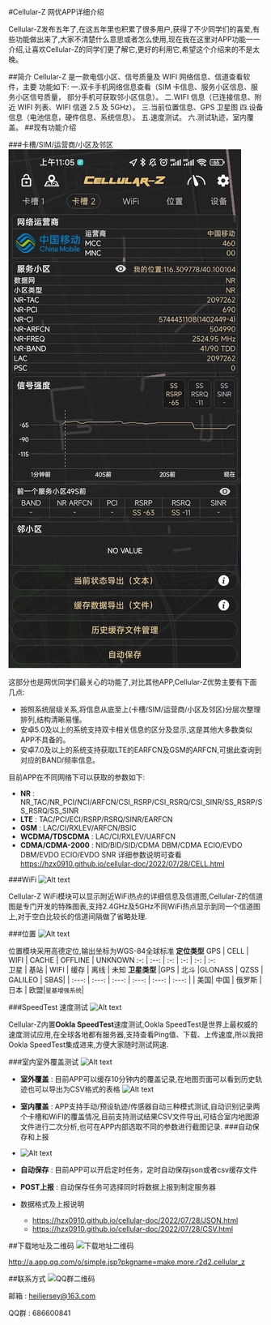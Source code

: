 #Cellular-Z 网优APP详细介绍

Cellular-Z发布五年了,在这五年里也积累了很多用户,获得了不少同学们的喜爱,有些功能做出来了,大家不清楚什么意思或者怎么使用,现在我在这里对APP功能一一介绍,让喜欢Cellular-Z的同学们更了解它,更好的利用它,希望这个介绍来的不是太晚。

##简介
Cellular-Z 是一款电信小区、信号质量及 WIFI 网络信息、信道查看软件，主要
功能如下: 一.双卡手机网络信息查看（SIM 卡信息、服务小区信息、服务小区信号质量，
部分手机可获取邻小区信息）。
二.WIFI 信息（已连接信息、附近 WIFI 列表、WIFI 信道 2.5 及 5GHz）。
三.当前位置信息、GPS 卫星图
四.设备信息（电池信息，硬件信息、系统信息）。
五.速度测试。
六.测试轨迹，室内覆盖。
##现有功能介绍

###卡槽/SIM/运营商/小区及邻区
![Alt text](../_images/1.jpg)

这部分也是网优同学们最关心的功能了,对比其他APP,Cellular-Z优势主要有下面几点:

- 按照系统层级关系,将信息从底至上(卡槽/SIM/运营商/小区及邻区)分层次整理排列,结构清晰易懂。
- 安卓5.0及以上的系统支持双卡相关信息的区分及显示,这是其他大多数类似APP不具备的。
- 安卓7.0及以上的系统支持获取LTE的EARFCN及GSM的ARFCN,可据此查询到对应的BAND/频率信息。

目前APP在不同网络下可以获取的参数如下:

- **NR** : NR_TAC/NR_PCI/NCI/ARFCN/CSI_RSRP/CSI_RSRQ/CSI_SINR/SS_RSRP/SS_RSRQ/SS_SINR
- **LTE** : TAC/PCI/ECI/RSRP/RSRQ/SINR/EARFCN
- **GSM** : LAC/CI/RXLEV/ARFCN/BSIC
- **WCDMA/TDSCDMA** : LAC/CI/RXLEV/UARFCN
- **CDMA/CDMA-2000** : NID/BID/SID/CDMA DBM/CDMA ECIO/EVDO DBM/EVDO ECIO/EVDO SNR
  详细参数说明可查看 https://hzx0910.github.io/cellular-doc/2022/07/28/CELL.html

###WiFi
![Alt text](./1660101006465.jpeg)

Cellular-Z WiFi模块可以显示附近WiFi热点的详细信息及信道图,Cellular-Z的信道图是专门开发的特殊图表,支持2.4GHz及5GHz不同WiFi热点显示到同一个信道图上,对于空白比较长的信道间隔做了省略处理.

###位置
![Alt text](./1521528337412.png)

位置模块采用高德定位,输出坐标为WGS-84全球标准
**定位类型**
GPS | CELL | WIFI | CACHE | OFFLINE | UNKNOWN
:-:   | :--: | :-:  | :-:  | :-:  | :-:  
卫星 | 基站 | WIFI | 缓存 | 离线 | 未知
**卫星类型**
|GPS | 北斗 |GLONASS | QZSS | GALILEO | SBAS|
| :---:   | :---: | :---:  | :---:   | :---:  | :---:  |
| 美国| 中国 | 俄罗斯 | 日本 | 欧盟|`星基增强系统`|

###SpeedTest 速度测试
![Alt text](./1521525923351.png)

Cellular-Z内置**Ookla SpeedTest**速度测试,Ookla SpeedTest是世界上最权威的速度测试应用,在全球各地都有服务器,支持查看Ping值、下载、上传速度,所以我把Ookla SpeedTest集成进来,方便大家随时测试网速.

###室内室外覆盖测试
![Alt text](./1521528410863.png)


- **室外覆盖** : 目前APP可以缓存10分钟内的覆盖记录,在地图页面可以看到历史轨迹也可以导出为CSV格式的表格
  ![Alt text](./1521528949249.png)

- **室内覆盖** : APP支持手动/预设轨迹/传感器自动三种模式测试,自动识别记录两个卡槽和WiFI的覆盖情况,目前支持测试结果CSV文件导出,可结合室内地图源文件进行二次分析,也可在APP内部选取不同的参数进行截图记录.
###自动保存和上报
- ![Alt text](./1660101220103.jpeg)
- **自动保存** : 目前APP可以开启定时任务，定时自动保存json或者csv缓存文件

- **POST上报** : 自动保存任务可选择同时将数据上报到制定服务器
- 数据格式及上报说明
    - https://hzx0910.github.io/cellular-doc/2022/07/28/JSON.html
    - https://hzx0910.github.io/cellular-doc/2022/07/28/CSV.html


##下载地址及二维码
![下载地址二维码][1]


<http://a.app.qq.com/o/simple.jsp?pkgname=make.more.r2d2.cellular_z>

##联系方式
![QQ群二维码][2]


邮箱 : heiljersey@163.com

QQ群 : 686600841


[1]: https://hzx0910.github.io/cellular-z/introduce.files/image002.jpg
[2]: https://hzx0910.github.io/cellular-z/introduce.files/image004.jpg